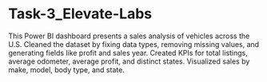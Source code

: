 # Task-3_Elevate-Labs
This Power BI dashboard presents a sales analysis of vehicles across the U.S.  Cleaned the dataset by fixing data types, removing missing values, and generating fields like profit and sales year.  Created KPIs for total listings, average odometer, average profit, and distinct states.  Visualized sales by make, model, body type, and state.  
